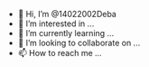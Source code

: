 - 👋 Hi, I’m @14022002Deba
- 👀 I’m interested in ...
- 🌱 I’m currently learning ...
- 💞️ I’m looking to collaborate on ...
- 📫 How to reach me ...

<!---
14022002Deba/14022002Deba is a ✨ special ✨ repository because its `README.md` (this file) appears on your GitHub profile.
You can click the Preview link to take a look at your changes.
--->
